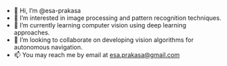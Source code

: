- 👋 Hi, I’m @esa-prakasa
- 👀 I’m interested in image processing and pattern recognition techniques.
- 🌱 I’m currently learning computer vision using deep learning approaches.
- 💞️ I’m looking to collaborate on developing vision algorithms for autonomous navigation.
- 📫 You may reach me by email at esa.prakasa@gmail.com 

<!---
esa-prakasa/esa-prakasa is a ✨ special ✨ repository because its `README.md` (this file) appears on your GitHub profile.
You can click the Preview link to take a look at your changes.
--->
